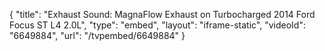 {
    "title": "Exhaust Sound: MagnaFlow Exhaust on Turbocharged 2014 Ford Focus ST L4 2.0L",
    "type": "embed",
    "layout": "iframe-static",
    "videoId": "6649884",
    "url": "\/tvpembed\/6649884"
}